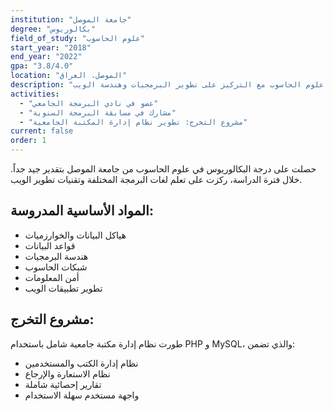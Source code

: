 ```yaml
---
institution: "جامعة الموصل"
degree: "بكالوريوس"
field_of_study: "علوم الحاسوب"
start_year: "2018"
end_year: "2022"
gpa: "3.8/4.0"
location: "الموصل، العراق"
description: "تخصص في علوم الحاسوب مع التركيز على تطوير البرمجيات وهندسة الويب"
activities:
  - "عضو في نادي البرمجة الجامعي"
  - "مشارك في مسابقة البرمجة السنوية"
  - "مشروع التخرج: تطوير نظام إدارة المكتبة الجامعية"
current: false
order: 1
---
```


حصلت على درجة البكالوريوس في علوم الحاسوب من جامعة الموصل بتقدير جيد جداً. خلال فترة الدراسة، ركزت على تعلم لغات البرمجة المختلفة وتقنيات تطوير الويب.

## المواد الأساسية المدروسة:
- هياكل البيانات والخوارزميات
- قواعد البيانات
- هندسة البرمجيات
- شبكات الحاسوب
- أمن المعلومات
- تطوير تطبيقات الويب

## مشروع التخرج:
طورت نظام إدارة مكتبة جامعية شامل باستخدام PHP و MySQL، والذي تضمن:
- نظام إدارة الكتب والمستخدمين
- نظام الاستعارة والإرجاع
- تقارير إحصائية شاملة
- واجهة مستخدم سهلة الاستخدام
